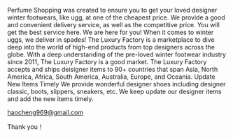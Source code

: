 Perfume Shopping was created to ensure you to get your loved designer winter footwears, like ugg, at one of the cheapest price. We provide a good and convenient delivery service, as well as the competitive price. You will get the best service here. We are here for you! When it comes to winter uggs, we deliver in spades! The Luxury Factory is a marketplace to dive deep into the world of high-end products from top designers across the globe. With a deep understanding of the pre-loved winter footwear industry since 2011, The Luxury Factory is a good market. The Luxury Factory accepts and ships deisigner items to 90+ countries that span Asia, North America, Africa, South America, Australia, Europe, and Oceania. Update New Items Timely We provide wonderful designer shoes including designer classic, boots, slippers, sneakers, etc. We keep update our designer items and add the new items timely.

haocheng969@gmail.com

Thank you！
